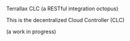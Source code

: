 Terrallax CLC (a RESTful integration octopus)

This is the decentralized Cloud Controller (CLC)

(a work in progress)
